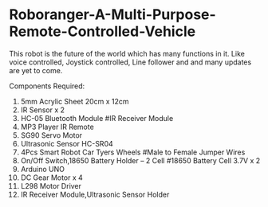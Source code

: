 # Roboranger-A-Multi-Purpose-Remote-Controlled-Vehicle
This robot is the future of the world which has many functions in it. Like voice controlled, Joystick controlled, Line follower and and many updates are yet to come.

Components Required:

1. 5mm Acrylic Sheet 20cm x 12cm 
2. IR Sensor x 2 
3. HC-05 Bluetooth Module #IR Receiver Module 
4. MP3 Player IR Remote 
5. SG90 Servo Motor 
6. Ultrasonic Sensor HC-SR04 
7. 4Pcs Smart Robot Car Tyers Wheels #Male to Female Jumper Wires 
8. On/Off Switch,18650 Battery Holder – 2 Cell #18650 Battery Cell 3.7V x 2
9. Arduino UNO
10. DC Gear Motor x 4
11. L298 Motor Driver
12. IR Receiver Module,Ultrasonic Sensor Holder 
